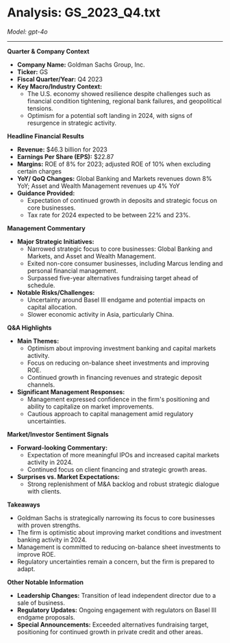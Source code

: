 # Analysis: GS_2023_Q4.txt

*Model: gpt-4o*

---

**Quarter & Company Context**

- **Company Name:** Goldman Sachs Group, Inc.
- **Ticker:** GS
- **Fiscal Quarter/Year:** Q4 2023
- **Key Macro/Industry Context:**
  - The U.S. economy showed resilience despite challenges such as financial condition tightening, regional bank failures, and geopolitical tensions.
  - Optimism for a potential soft landing in 2024, with signs of resurgence in strategic activity.

**Headline Financial Results**

- **Revenue:** $46.3 billion for 2023
- **Earnings Per Share (EPS):** $22.87
- **Margins:** ROE of 8% for 2023; adjusted ROE of 10% when excluding certain charges
- **YoY/ QoQ Changes:** Global Banking and Markets revenues down 8% YoY; Asset and Wealth Management revenues up 4% YoY
- **Guidance Provided:**
  - Expectation of continued growth in deposits and strategic focus on core businesses.
  - Tax rate for 2024 expected to be between 22% and 23%.

**Management Commentary**

- **Major Strategic Initiatives:**
  - Narrowed strategic focus to core businesses: Global Banking and Markets, and Asset and Wealth Management.
  - Exited non-core consumer businesses, including Marcus lending and personal financial management.
  - Surpassed five-year alternatives fundraising target ahead of schedule.
- **Notable Risks/Challenges:**
  - Uncertainty around Basel III endgame and potential impacts on capital allocation.
  - Slower economic activity in Asia, particularly China.

**Q&A Highlights**

- **Main Themes:**
  - Optimism about improving investment banking and capital markets activity.
  - Focus on reducing on-balance sheet investments and improving ROE.
  - Continued growth in financing revenues and strategic deposit channels.
- **Significant Management Responses:**
  - Management expressed confidence in the firm's positioning and ability to capitalize on market improvements.
  - Cautious approach to capital management amid regulatory uncertainties.

**Market/Investor Sentiment Signals**

- **Forward-looking Commentary:**
  - Expectation of more meaningful IPOs and increased capital markets activity in 2024.
  - Continued focus on client financing and strategic growth areas.
- **Surprises vs. Market Expectations:**
  - Strong replenishment of M&A backlog and robust strategic dialogue with clients.

**Takeaways**

- Goldman Sachs is strategically narrowing its focus to core businesses with proven strengths.
- The firm is optimistic about improving market conditions and investment banking activity in 2024.
- Management is committed to reducing on-balance sheet investments to improve ROE.
- Regulatory uncertainties remain a concern, but the firm is prepared to adapt.

**Other Notable Information**

- **Leadership Changes:** Transition of lead independent director due to a sale of business.
- **Regulatory Updates:** Ongoing engagement with regulators on Basel III endgame proposals.
- **Special Announcements:** Exceeded alternatives fundraising target, positioning for continued growth in private credit and other areas.